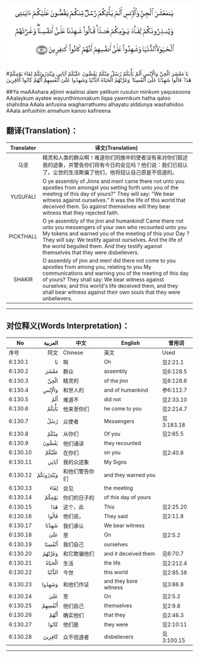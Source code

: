 ![006:130](images/006_130.gif)

#يَا مَعْشَرَ الْجِنِّ وَالْإِنْسِ أَلَمْ يَأْتِكُمْ رُسُلٌ مِنْكُمْ يَقُصُّونَ عَلَيْكُمْ آيَاتِي وَيُنْذِرُونَكُمْ لِقَاءَ يَوْمِكُمْ هَٰذَا ۚ قَالُوا شَهِدْنَا عَلَىٰ أَنْفُسِنَا ۖ وَغَرَّتْهُمُ الْحَيَاةُ الدُّنْيَا وَشَهِدُوا عَلَىٰ أَنْفُسِهِمْ أَنَّهُمْ كَانُوا كَافِرِينَ

##Ya maAAshara aljinni waalinsi alam yatikum rusulun minkum yaqussoona AAalaykum ayatee wayunthiroonakum liqaa yawmikum hatha qaloo shahidna AAala anfusina wagharrathumu alhayatu alddunya washahidoo AAala anfusihim annahum kanoo kafireena 

## 翻译(Translation)：

| Translator | 译文(Translation)                                            |
| :--------: | ------------------------------------------------------------ |
|    马坚    | 精灵和人类的群众啊！难道你们同族中的使者没有来对你们叙述我的迹象，并警告你们将有今日的会见吗？他们说：我们已招认了。尘世的生活欺骗了他们，他将招认自己原是不信道的。 |
|  YUSUFALI  | O ye assembly of Jinns and men! came there not unto you apostles from amongst you setting forth unto you of the meeting of this day of yours?" They will say: "We bear witness against ourselves." It was the life of this world that deceived them. So against themselves will they bear witness that they rejected faith. |
| PICKTHALL  | O ye assembly of the jinn and humankind! Came there not unto you messengers of your own who recounted unto you My tokens and warned you of the meeting of this your Day ? They will say: We testify against ourselves. And the life of the world beguiled them. And they testify against themselves that they were disbelievers. |
|   SHAKIR   | O assembly of jinn and men! did there not come to you apostles from among you, relating to you My communications and warning you of the meeting of this day of yours? They shall say: We bear witness against ourselves; and this world's life deceived them, and they shall bear witness against their own souls that they were unbelievers. |

---

## 对位释义(Words Interpretation)：

| No   | العربية | 中文    | English | 曾用词 |
| ---- | ------: | ------- | ------- | ------ |
| 序号 |    阿文 | Chinese | 英文    | Used   |
| 6:130.1  | يَا        | 啊             | Oh                    | 见2:21.1   |
| 6:130.2  | مَعْشَرَ      | 群众           | assembly              | 见6:128.5  |
| 6:130.3  | الْجِنِّ      | 精灵的         | of the jinn           | 见6:128.6  |
| 6:130.4  | وَالْإِنْسِ    | 和世人的       | and of humankind      | 参6:112.7  |
| 6:130.5  | أَلَمْ       | 难道不         | did not               | 见2:33.10  |
| 6:130.6  | يَأْتِكُمْ     | 他来至你们     | he come to you        | 见2:214.7  |
| 6:130.7  | رُسُلٌ       | 众使者         | Messengers            | 见3:183.18 |
| 6:130.8  | مِنْكُمْ      | 从你们         | Of you                | 见2:65.5   |
| 6:130.9  | يَقُصُّونَ     | 他们诵读       | they recounted        |            |
| 6:130.10 | عَلَيْكُمْ     | 在你们         | on you                | 见2:40.8   |
| 6:130.11 | آيَاتِي     | 我的众迹象     | My Signs              |            |
| 6:130.12 | وَيُنْذِرُونَكُمْ | 和他们警告你们 | and they warned you   |            |
| 6:130.13 | لِقَاءَ      | 会见           | the meeting           |            |
| 6:130.14 | يَوْمِكُمْ     | 你们的日子的   | of this day of yours  |            |
| 6:130.15 | هَٰذَا       | 这个，此       | This                  | 见2:25.20  |
| 6:130.16 | قَالُوا     | 他们说，       | They said             | 见2:11.8   |
| 6:130.17 | شَهِدْنَا     | 我们承认       | We bear witness       |            |
| 6:130.18 | عَلَىٰ       | 至             | On                    | 见2:5.2    |
| 6:130.19 | أَنْفُسِنَا    | 我们自己       | ourselves             |            |
| 6:130.20 | وَغَرَّتْهُمُ    | 和它欺骗他们   | and it deceived them  | 见6:70.7   |
| 6:130.21 | الْحَيَاةُ    | 生活           | the life              | 见2:212.4  |
| 6:130.22 | الدُّنْيَا    | 今世           | this world            | 见2:85.38  |
| 6:130.23 | وَشَهِدُوا    | 和他们作证     | and they bore witness | 见3:86.8   |
| 6:130.24 | عَلَىٰ       | 至             | On                    | 见2:5.2    |
| 6:130.25 | أَنْفُسِهِمْ    | 他们自己       | themselves            | 见2:9.8    |
| 6:130.26 | أَنَّهُمْ      | 确实他们       | that they             | 见2:46.3   |
| 6:130.27 | كَانُوا     | 他们是         | they were             | 见2:10:11  |
| 6:130.28 | كَافِرِينَ    | 众不信道者     | disbelievers          | 见3:100.15 |

---
